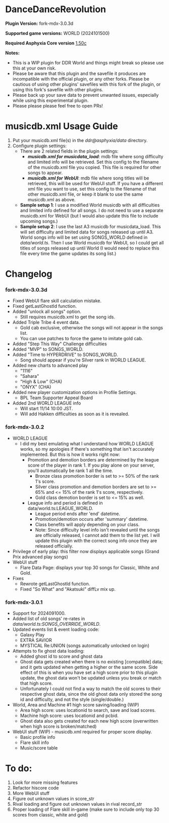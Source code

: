 # DanceDanceRevolution

**Plugin Version:** fork-mdx-3.0.3d

**Supported game versions:** WORLD (2024101500)

**Required Asphyxia Core version** [1.50c](https://github.com/asphyxia-core/asphyxia-core.github.io/releases/tag/v1.50)

**Notes:**
- This is a WIP plugin for DDR World and things might break so please use this at your own risk.
- Please be aware that this plugin and the savefile it produces are incompatible with the official plugin, or any other forks. Please be cautious of using other plugins' savefiles with this fork of the plugin, or using this fork's savefile with other plugins.
- Please back up your save data to prevent unwanted issues, especially while using this experimental plugin.
- Please please please feel free to open PRs!

musicdb.xml Usage Guide
===========
1. Put your musicdb.xml file(s) in the _ddr@asphyxia/data_ directory.
2. Configure plugin settings:
	- There are 2 related fields in the plugin settings:
		- **_musicdb.xml for musicdata\_load_**: mdb file where song difficulty and limited info will be retrieved. Set this config to the filename of the musicdb.xml file you copied. This file is required for other songs to appear.
		- **_musicdb.xml for WebUI_**: mdb file where song titles will be retrieved, this will be used for WebUI stuff. If you have a different xml file you want to use, set this config to the filename of that other musicdb.xml file, or keep it blank to use the same musicdb.xml as above.
	- **Sample setup 1**: I use a modified World musicdb with all difficulties and limited info defined for all songs. I do not need to use a separate musicdb.xml for WebUI (but I would also update this file to include upcoming songs.)
	- **Sample setup 2**: I use the last A3 musicdb for musicdata\_load. This will set difficulty and limited data for songs released up until A3. World songs info will be set using SONGS\_WORLD defined in _data/world.ts_. Then I use World musicdb for WebUI, so I could get all titles of songs released up until World (I would need to replace this file every time the game updates its song list.)



Changelog
===========
### fork-mdx-3.0.3d

- Fixed WebUI flare skill calculation mistake.
- Fixed getLastGhostId function.
- Added "unlock all songs" option. 
	- Still requires musicdb.xml to get the song ids.
- Added Triple Tribe 4 event data.
	- Gold cab exclusive, otherwise the songs will not appear in the songs list. 
	- You can use patches to force the game to imitate gold cab.
- Added "Step This Way" Challenge difficulties
- Added "MVP" to SONGS_WORLD.
- Added "Time to HYPERDRIVE" to SONGS_WORLD.
	- Song should appear if you're Silver rank in WORLD LEAGUE.
- Added new charts to advanced play
	- "1116"
	- "Sahara"
	- "High & Low" (CHA)
	- "ONYX" (CHA)
- Added new player customization options in Profile Settings.
	- BPL Team Supporter Appeal Board
- Added 2nd WORLD LEAGUE info
	- Will start 11/14 10:00 JST.
	- Will add Hakken difficulties as soon as it is revealed. 


### fork-mdx-3.0.2

- WORLD LEAGUE
	- I did my best emulating what I understand how WORLD LEAGUE works, so my apologies if there's something that isn't accurately implemented. But this is how it works right now:
		- Promotion and demotion borders are determined by the league score of the player in rank 1. If you play alone on your server, you'll automatically be rank 1 all the time.
			- Bronze class promotion border is set to >= 50% of the rank 1's score.
			- Silver class promotion and demotion borders are set to >= 65% and <= 15% of the rank 1's score, respectively.
			- Gold class demotion border is set to <= 15% as well.
		- League info and period is defined in data/world.ts:LEAGUE_WORLD.
			- League period ends after 'end' datetime.
			- Promotion/demotion occurs after 'summary' datetime.
			- Class benefits will apply depending on your class.
			- Note: Since difficulty level info isn't revealed until the songs are officially released, I cannot add them to the list yet. I will update this plugin with the correct song info once they are released officially.
- Privilege of early play: this filter now displays applicable songs (Grand Prix advanced play songs)
- WebUI stuff
	- Flare Data Page: displays your top 30 songs for Classic, White and Gold.
- Fixes
	- Rewrote getLastGhostId function.
	- Fixed "So What" and "Akatsuki" diffLv mix up.


### fork-mdx-3.0.1

- Support for 2024091000.
- Added list of old songs' re-rates in _data/world.ts:SONGS\_OVERRIDE\_WORLD_.
- Updated events list & event loading code: 
	- Galaxy Play
	- EXTRA SAVIOR
	- MYSTICAL Re:UNION (songs automatically unlocked on login)
- Attempts to fix ghost data loading:
	- Added ghost id to score and ghost data
	- Ghost data gets created when there is no existing \[compatible\] data; and it gets updated when getting a higher or the same score. Side effect of this is when you have set a high score prior to this plugin update, the ghost data won't be updated unless you break or match that high score. 
	- Unfortunately I could not find a way to match the old scores to their respective ghost data, since the old ghost data only stored the song id and difficulty, and not the style (single/double.)
- World, Area and Machine #1 high score saving/loading (WIP)
	- Area high score: uses locationid to search, save and load scores. 
	- Machine high score: uses locationid and pcbid.
	- Ghost data also gets created for each new high score (overwritten when high score is broken/matched)
- WebUI stuff (WIP) - musicdb.xml required for proper score display.
	- Basic profile info
	- Flare skill info
	- Music/score table



To do:
===========

1. Look for more missing features
2. Refactor hiscore code
3. More WebUI stuff 
4. Figure out unknown values in score_str
5. Rival loading and figure out unknown values in rival record_str
6. Proper loading of Flare skill in-game (make sure to include only top 30 scores from classic, white and gold)
